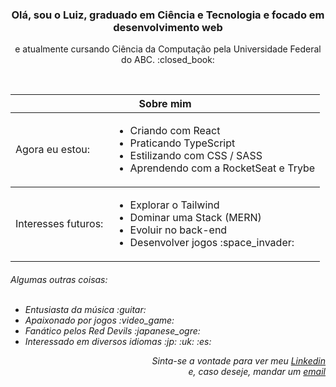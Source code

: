 <h3 align=center>Olá, sou o Luiz, graduado em Ciência e Tecnologia e focado em desenvolvimento web</h3>
<p align=center>e atualmente cursando Ciência da Computação pela Universidade Federal do ABC. :closed_book:</p>
<br>

<table align="center">
    <thead>
      <tr>
        <th colspan="2">
          Sobre mim
        </th>
      </tr>
    </thead>
    <tbody>
      <tr>
          <td>Agora eu estou:</th>
          <td>
              <div align="left">
                <ul>
                  <li>Criando com React</li>
                  <li>Praticando TypeScript</li>
                  <li>Estilizando com CSS / SASS</li>
                  <li>Aprendendo com a RocketSeat e Trybe </li>
                </ul>
              </div>
          </td>
      </tr>
    </tbody>
      <tbody>
        <tr>
          <td align="left">Interesses futuros:</td>
          <td align="center">
            <div align="left">
                <ul>
                  <li>Explorar o Tailwind</li>
                  <li>Dominar uma Stack (MERN)</li>
                  <li>Evoluir no back-end</li>
                  <li>Desenvolver jogos :space_invader:</li>
               </ul>
              </div>
          </td>
        </tr>
    </tbody>
</table>

<div>
<h6>Algumas outras coisas: <br><br>
    <div>
        <ul>
            <li>Entusiasta da música :guitar:</li>
            <li>Apaixonado por jogos :video_game:</li>
            <li>Fanático pelos Red Devils :japanese_ogre: </li>
            <li>Interessado em diversos idiomas :jp: :uk: :es:</li>
        </ul>
    </div>
        <div align=right>
            Sinta-se a vontade para ver meu <a href="https://www.linkedin.com/in/luiznambu/">Linkedin</a><br>
            e, caso deseje, mandar um <a href="mailto:luizpnambu@gmail.com">email</a>
        </div>
    </h6>
</div>
